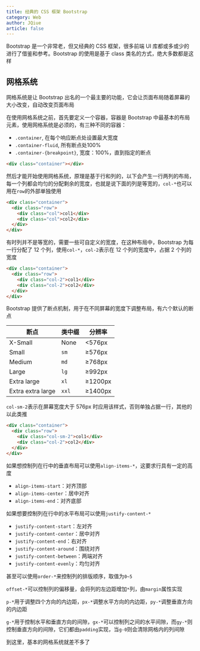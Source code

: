 ```yaml
---
title: 经典的 CSS 框架 Bootstrap
category: Web
author: JQiue
article: false
---
```


Bootstrap 是一个非常老，但又经典的 CSS 框架，很多前端 UI 库都或多或少的进行了借鉴和参考。Bootstrap 的使用是基于 class 类名的方式，绝大多数都是这样

## 网格系统

网格系统是让 Bootstrap 出名的一个最主要的功能，它会让页面布局随着屏幕的大小改变，自动改变页面布局

在使用网格系统之前，首先要定义一个容器，容器是 Bootstrap 中最基本的布局元素，使用网格系统是必须的，有三种不同的容器：

+ `.container`, 在每个响应断点处设置最大宽度
+ `.container-fluid`, 所有断点处100%
+ `.container-{breakpoint}`, 宽度：100%，直到指定的断点

```html
<div class="container"></div>
```

然后才能开始使用网格系统，原理是基于行和列的，以下会产生一行两列的布局，每一个列都会均匀的分配剩余的宽度，也就是说下面的列是等宽的，`col-*`也可以用在`row`的外部单独使用

```html
<div class="container">
  <div class="row">
    <div class="col">col1</div>
    <div class="col">col2</div>
  </div>
</div>
```

有时列并不是等宽的，需要一些可自定义的宽度，在这种布局中，Bootstrap 为每一行分配了 12 个列，使用`col-*`，`col-2`表示在 12 个列的宽度中，占据 2 个列的宽度

```html
<div class="container">
  <div class="row">
    <div class="col-2">col1</div>
    <div class="col-2">col2</div>
  </div>
</div>
```

Bootstrap 提供了断点机制，用于在不同屏幕的宽度下调整布局，有六个默认的断点

断点 | 类中缀 | 分辨率
---|---|---
X-Small | None | <576px
Small | `sm` | ≥576px
Medium | `md` | ≥768px
Large | `lg` | ≥992px
Extra large | `xl` | ≥1200px
Extra extra large| `xxl` | ≥1400px

`col-sm-2`表示在屏幕宽度大于 576px 时应用该样式，否则单独占据一行，其他的以此类推

```html
<div class="container">
  <div class="row">
    <div class="col-sm-2">col1</div>
    <div class="col-2">col2</div>
  </div>
</div>
```

如果想控制列在行中的垂直布局可以使用`align-items-*`，这要求行具有一定的高度

+ `align-items-start`：对齐顶部
+ `align-items-center`：居中对齐
+ `align-items-end`：对齐底部

如果想要控制列在行中的水平布局可以使用`justify-content-*`

+ `justify-content-start`：左对齐
+ `justify-content-center`：居中对齐
+ `justify-content-end`：右对齐
+ `justify-content-around`：围绕对齐
+ `justify-content-between`：两端对齐
+ `justify-content-evenly`：均匀对齐

甚至可以使用`order-*`来控制列的排版顺序，取值为`0~5`

`offset-*`可以控制列的偏移量，会将列的左边距增加`*`列，由`margin`属性实现

`p-*`用于调整四个方向的内边距，`px-*`调整水平方向的内边距，`py-*`调整垂直方向的内边距

`g-*`用于控制水平和垂直方向的间隙，`gx-*`可以控制列之间的水平间隙，而`gy-*`则控制垂直方向的间隙，它们都由`padding`实现，当`g-0`则会清除网格内的列间隙

到这里，基本的网格系统就差不多了
